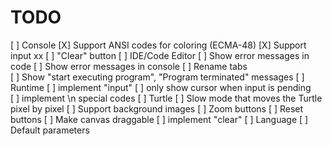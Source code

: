 TODO
====

[ ] Console
    [X] Support ANSI codes for coloring (ECMA-48)
    [X] Support input                                                                                                                                                xx
    [ ] "Clear" button
[ ] IDE/Code Editor
    [ ] Show error messages in code
    [ ] Show error messages in console
    [ ] Rename tabs    
    [ ] Show "start executing program", "Program terminated" messages
[ ] Runtime
    [ ] implement "input"
    [ ] only show cursor when input is pending    
    [ ] implement \n special codes
[ ] Turtle
    [ ] Slow mode that moves the Turtle pixel by pixel
    [ ] Support background images
    [ ] Zoom buttons
    [ ] Reset buttons
    [ ] Make canvas draggable
    [ ] implement "clear"
[ ] Language
    [ ] Default parameters
    
